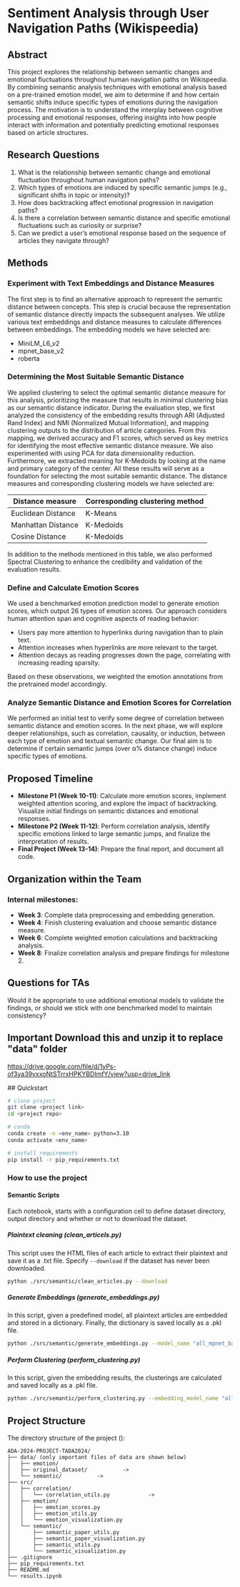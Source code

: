 # Sentiment Analysis through User Navigation Paths (Wikispeedia)

## Abstract

This project explores the relationship between semantic changes and emotional fluctuations throughout human navigation paths on Wikispeedia. By combining semantic analysis techniques with emotional analysis based on a pre-trained emotion model, we aim to determine if and how certain semantic shifts induce specific types of emotions during the navigation process. The motivation is to understand the interplay between cognitive processing and emotional responses, offering insights into how people interact with information and potentially predicting emotional responses based on article structures.

## Research Questions

1. What is the relationship between semantic change and emotional fluctuation throughout human navigation paths?
2. Which types of emotions are induced by specific semantic jumps (e.g., significant shifts in topic or intensity)?
3. How does backtracking affect emotional progression in navigation paths?
4. Is there a correlation between semantic distance and specific emotional fluctuations such as curiosity or surprise?
5. Can we predict a user’s emotional response based on the sequence of articles they navigate through?

## Methods

### Experiment with Text Embeddings and Distance Measures

The first step is to find an alternative approach to represent the semantic distance between concepts. This step is crucial because the representation of semantic distance directly impacts the subsequent analyses. We utilize various text embeddings and distance measures to calculate differences between embeddings. The embedding models we have selected are:

- MiniLM_L6_v2
- mpnet_base_v2
- roberta

### Determining the Most Suitable Semantic Distance

We applied clustering to select the optimal semantic distance measure for this analysis, prioritizing the measure that results in minimal clustering bias as our semantic distance indicator. During the evaluation step, we first analyzed the consistency of the embedding results through ARI (Adjusted Rand Index) and NMI (Normalized Mutual Information), and mapping clustering outputs to the distribution of article categories. From this mapping, we derived accuracy and F1 scores, which served as key metrics for identifying the most effective semantic distance measure. We also experimented with using PCA for data dimensionality reduction. Furthermore, we extracted meaning for K-Medoids by looking at the name and primary category of the center. All these results will serve as a foundation for selecting the most suitable semantic distance. The distance measures and corresponding clustering models we have selected are:

| Distance measure       | Corresponding clustering method |
|------------------------|---------------------------------|
| Euclidean Distance     | K-Means                         |
| Manhattan Distance     | K-Medoids                       |
| Cosine Distance        | K-Medoids                       |

In addition to the methods mentioned in this table, we also performed Spectral Clustering to enhance the credibility and validation of the evaluation results.

### Define and Calculate Emotion Scores

We used a benchmarked emotion prediction model to generate emotion scores, which output 26 types of emotion scores. Our approach considers human attention span and cognitive aspects of reading behavior:

- Users pay more attention to hyperlinks during navigation than to plain text.
- Attention increases when hyperlinks are more relevant to the target.
- Attention decays as reading progresses down the page, correlating with increasing reading sparsity.

Based on these observations, we weighted the emotion annotations from the pretrained model accordingly.

### Analyze Semantic Distance and Emotion Scores for Correlation

We performed an initial test to verify some degree of correlation between semantic distance and emotion scores. In the next phase, we will explore deeper relationships, such as correlation, causality, or induction, between each type of emotion and textual semantic change. Our final aim is to determine if certain semantic jumps (over α% distance change) induce specific types of emotions.

## Proposed Timeline

- **Milestone P1 (Week 10-11)**: Calculate more emotion scores, implement weighted attention scoring, and explore the impact of backtracking. Visualize initial findings on semantic distances and emotional responses.
- **Milestone P2 (Week 11-12)**: Perform correlation analysis, identify specific emotions linked to large semantic jumps, and finalize the interpretation of results.
- **Final Project (Week 13-14)**: Prepare the final report, and document all code.

## Organization within the Team

### Internal milestones:

- **Week 3**: Complete data preprocessing and embedding generation.
- **Week 4**: Finish clustering evaluation and choose semantic distance measure.
- **Week 6**: Complete weighted emotion calculations and backtracking analysis.
- **Week 8**: Finalize correlation analysis and prepare findings for milestone 2.


## Questions for TAs
Would it be appropriate to use additional emotional models to validate the findings, or should we stick with one benchmarked model to maintain consistency?


## Important Download this and unzip it to replace "data" folder
https://drive.google.com/file/d/1yPs-of3ya39vxxoNtSTrrxHPKYBDlmfY/view?usp=drive_link

## Quickstart

```bash
# clone project
git clone <project link>
cd <project repo>

# conda
conda create -n <env_name> python=3.10
conda activate <env_name>

# install requirements
pip install -r pip_requirements.txt
```

### How to use the project

#### Semantic Scripts

Each notebook, starts with a configuration cell to define dataset directory, output directory and whether or not to download the dataset.

##### Plaintext cleaning (clean_articels.py)

This script uses the HTML files of each article to extract their plaintext and save it as a .txt file.
Specify `--download` if the dataset has never been downloaded.

```bash
python ./src/semantic/clean_articles.py --download 
```

##### Generate Embeddings (generate_embeddings.py)

In this script, given a predefined model, all plaintext articles are embedded and stored in a dictionary. Finally, the dictionary is saved locally as a .pkl file.

```bash
python ./src/semantic/generate_embeddings.py --model_name "all_mpnet_base_v2" 
```



##### Perform Clustering (perform_clustering.py)

In this script, given the embedding results, the clusterings are calculated and saved locally as a .pkl file.

```bash
python ./src/semantic/perform_clustering.py --embedding_model_name "all_mpnet_base_v2" 
```


## Project Structure

The directory structure of the project ():

```
ADA-2024-PROJECT-TADA2024/
├── data/ (only important files of data are shown below)
│   ├── emotion/ 			
│   ├── original_dataset/			->
│   └── semantic/			->
├── src/
│   ├── correlation/
│   │   └── correlation_utils.py			->
│   ├── emotion/
│   │   ├── emotion_scores.py
│   │   ├── emotion_utils.py
│   │   └── emotion_visualization.py
│   └── semantic/
│       ├── semantic_paper_utils.py
│       ├── semantic_paper_visualization.py
│       ├── semantic_utils.py
│       └── semantic_visualization.py
├── .gitignore
├── pip_requirements.txt
├── README.md
└── results.ipynb

```
